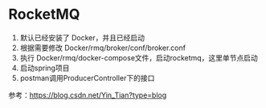 <p>
    <img src="https://img.shields.io/badge/JDK-17-green.svg" alt=""/>
    <img src="https://img.shields.io/badge/Spring Boot-3.x-green.svg" alt=""/>
    <img src="https://img.shields.io/badge/RocketMQ-5.x-green.svg" alt=""/>
</p>

# RocketMQ

1. 默认已经安装了 Docker，并且已经启动
2. 根据需要修改 Docker/rmq/broker/conf/broker.conf
3. 执行 Docker/rmq/docker-compose文件，启动rocketmq，这里单节点启动
4. 启动spring项目
5. postman调用ProducerController下的接口

参考：https://blog.csdn.net/Yin_Tian?type=blog